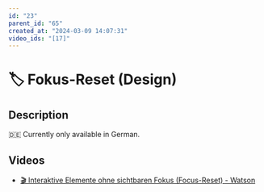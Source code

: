 ```yaml
---
id: "23"
parent_id: "65"
created_at: "2024-03-09 14:07:31"
video_ids: "[17]"
---
```


# 🏷️ Fokus-Reset (Design)

## Description

🇩🇪 Currently only available in German.

## Videos

- [🎬 Interaktive Elemente ohne sichtbaren Fokus (Focus-Reset) - Watson](/en/videos/interaktive-elemente-ohne-sichtbaren-fokus-focus-reset-watson)
